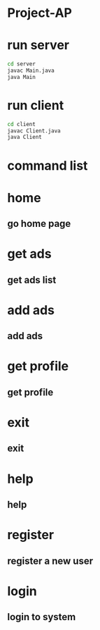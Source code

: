 # Project-AP
# run server
     
```bash
cd server
javac Main.java
java Main
```

# run client

```bash
cd client
javac Client.java
java Client
```

# command list

# home
## go home page

# get ads
## get ads list

# add ads
## add ads

# get profile
## get profile

# exit
## exit

# help
## help

# register
## register a new user

# login
## login to system

